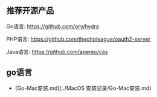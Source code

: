 ## 推荐开源产品

Go语言: https://github.com/ory/hydra

PHP语言: https://github.com/thephpleague/oauth2-server

Java语言: https://github.com/apereo/cas

## go语言

*  [Go-Mac安装.md](../MacOS 安装记录/Go-Mac安装.md) 